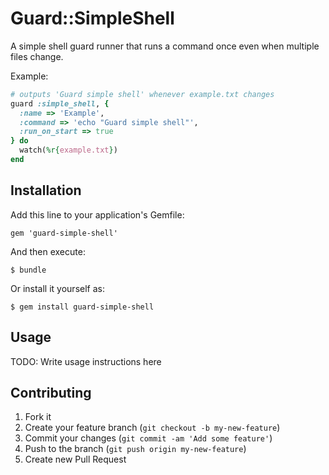 # Guard::SimpleShell

A simple shell guard runner that runs a command once even when multiple files change.

Example:

```ruby
# outputs 'Guard simple shell' whenever example.txt changes
guard :simple_shell, {
  :name => 'Example',
  :command => 'echo "Guard simple shell"',
  :run_on_start => true
} do
  watch(%r{example.txt})
end
```

## Installation

Add this line to your application's Gemfile:

    gem 'guard-simple-shell'

And then execute:

    $ bundle

Or install it yourself as:

    $ gem install guard-simple-shell

## Usage

TODO: Write usage instructions here

## Contributing

1. Fork it
2. Create your feature branch (`git checkout -b my-new-feature`)
3. Commit your changes (`git commit -am 'Add some feature'`)
4. Push to the branch (`git push origin my-new-feature`)
5. Create new Pull Request
